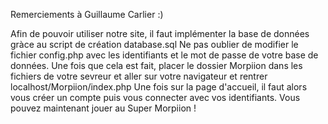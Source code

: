 Remerciements à Guillaume Carlier :)

Afin de pouvoir utiliser notre site, il faut implémenter la base de données gràce au script de création database.sql
Ne pas oublier de modifier le fichier config.php avec les identifiants et le mot de passe de votre base de données.
Une fois que cela est fait, placer le dossier Morpiion dans les fichiers de votre sevreur et aller sur votre navigateur et rentrer localhost/Morpiion/index.php
Une fois sur la page d'accueil, il faut alors vous créer un compte puis vous connecter avec vos identifiants.
Vous pouvez maintenant jouer au Super Morpiion !

